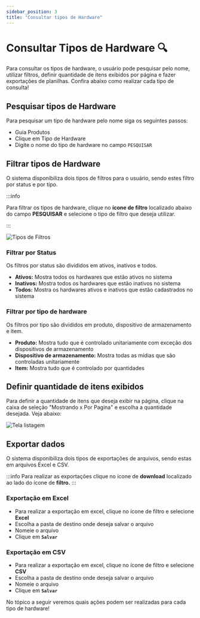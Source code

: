 ```yaml
---
sidebar_position: 3
title: "Consultar tipos de Hardware"
---
```


# Consultar Tipos de Hardware :mag:

Para consultar os tipos de hardware, o usuário pode pesquisar pelo nome, utilizar filtros, definir quantidade de itens exibidos por página e fazer exportações de planilhas. Confira abaixo como realizar cada tipo de consulta!

## Pesquisar tipos de Hardware

Para pesquisar um tipo de hardware pelo nome siga os seguintes passos:

- Guia Produtos
- Clique em Tipo de Hardware
- Digite o nome do tipo de hardware no campo `PESQUISAR`

## Filtrar tipos de Hardware

O sistema disponibiliza dois tipos de filtros para o usuário, sendo estes filtro por status e por tipo.

:::info

Para filtrar os tipos de hardware, clique no **ícone de filtro** localizado abaixo do campo **PESQUISAR** e selecione o tipo de filtro que deseja utilizar.

:::

![Tipos de Filtros](/img/images/filtro.png)

### Filtrar por Status

Os filtros por status são divididos em ativos, inativos e todos.

- **Ativos:** Mostra todos os hardwares que estão ativos no sistema
- **Inativos:** Mostra todos os hardwares que estão inativos no sistema
- **Todos:** Mostra os hardwares ativos e inativos que estão cadastrados no sistema

### Filtrar por tipo de hardware

Os filtros por tipo são divididos em produto, dispositivo de armazenamento e item.

- **Produto:** Mostra tudo que é controlado unitariamente com exceção dos dispositivos de armazenamento
- **Dispositivo de armazenamento:** Mostra todas as mídias que são controladas unitariamente
- **Item:** Mostra tudo que é controlado por quantidades

## Definir quantidade de itens exibidos

Para definir a quantidade de itens que deseja exibir na página, clique na caixa de seleção "Mostrando x Por Pagina" e escolha a quantidade desejada. Veja abaixo:

![Tela listagem](/img/images/itens_página.png)

## Exportar dados

O sistema disponibiliza dois tipos de exportações de arquivos, sendo estas em arquivos Excel e CSV.

:::info
Para realizar as exportações clique no ícone de **download** localizado ao lado do ícone de **filtro.**
:::

### Exportação em Excel

- Para realizar a exportação em excel, clique no ícone de filtro e selecione **Excel**
- Escolha a pasta de destino onde deseja salvar o arquivo
- Nomeie o arquivo
- Clique em **`Salvar`**

### Exportação em CSV

- Para realizar a exportação em excel, clique no ícone de filtro e selecione **CSV**
- Escolha a pasta de destino onde deseja salvar o arquivo
- Nomeie o arquivo
- Clique em **`Salvar`**

No tópico a seguir veremos quais ações podem ser realizadas para cada tipo de hardware!
